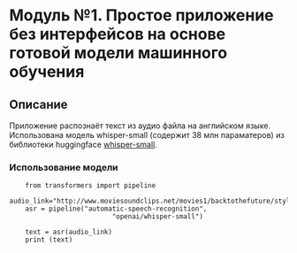 # Модуль №1. Простое приложение без интерфейсов на основе готовой модели машинного обучения

## Описание
Приложение распознаёт текст из аудио файла на английском языке.
Использована модель whisper-small (содержит  38 млн параматеров) из библиотеки huggingface [whisper-small](https://huggingface.co/openai/whisper-small).

### Использование модели  
        from transformers import pipeline
        audio_link="http://www.moviesoundclips.net/movies1/backtothefuture/style.mp3"
        asr = pipeline("automatic-speech-recognition",   
                              "openai/whisper-small")    
        
        text = asr(audio_link)
        print (text)

